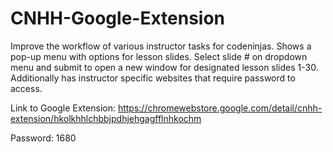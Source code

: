 # CNHH-Google-Extension
Improve the workflow of various instructor tasks for codeninjas. Shows a pop-up menu with options for lesson slides. Select slide # on dropdown menu and submit to open a new window for designated lesson slides 1-30. Additionally has instructor specific websites that require password to access.

Link to Google Extension:
https://chromewebstore.google.com/detail/cnhh-extension/hkolkhhlchbbjpdhjehgagfflnhkochm

Password:
1680
